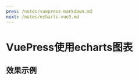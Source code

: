 ```yaml
---
prev: /notes/vuepress-markdown.md
next: /notes/echarts-vue3.md
---
```

# VuePress使用echarts图表

## 效果示例

<div :id="uid" style="width:100%;height:1000px;"></div>

<script>
import * as echarts from 'echarts';

export default {
  data() {
    return {
      uid: ''
    }
  },
  beforeMount() {
    this.uid = `echarts-box-${new Date().getTime()}`
  },
  mounted() {
    this.chart = echarts.init(document.getElementById(this.uid),'dark')

    var option = {
      tooltip: {trigger: 'axis',axisPointer: {type: 'shadow'}},
      legend: {},
      grid: {left: '3%',right: '4%',bottom: '3%',containLabel: true},
      xAxis: {type: 'value'},
      yAxis: {type: 'category',data: ['Mon', 'Tue', 'Wed', 'Thu', 'Fri', 'Sat', 'Sun']},
      series: [
        {name: 'Direct',type: 'bar',stack: 'total',label: {show: true},emphasis:{focus: 'series'},data: [320, 302, 301, 334, 390, 330, 320]},
        {
          name: 'Mail Ad',
          type: 'bar',
          stack: 'total',
          label: {
            show: true
          },
          emphasis: {
            focus: 'series'
          },
          data: [120, 132, 101, 134, 90, 230, 210]
        },
        {
          name: 'Affiliate Ad',
          type: 'bar',
          stack: 'total',
          label: {
            show: true
          },
          emphasis: {
            focus: 'series'
          },
          data: [220, 182, 191, 234, 290, 330, 310]
        },
        {
          name: 'Video Ad',
          type: 'bar',
          stack: 'total',
          label: {
            show: true
          },
          emphasis: {
            focus: 'series'
          },
          data: [150, 212, 201, 154, 190, 330, 410]
        },
        {
          name: 'Search Engine',
          type: 'bar',
          stack: 'total',
          label: {
            show: true
          },
          emphasis: {
            focus: 'series'
          },
          data: [820, 832, 901, 934, 1290, 1330, 1320]
        }
      ]
    };

    this.chart.setOption(option)
  }
}
</script>